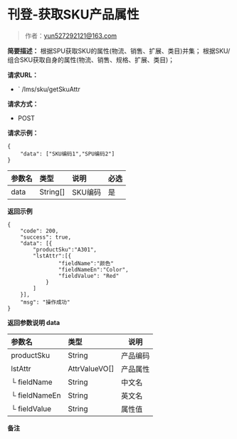 # 刊登-获取SKU产品属性

> 作者：yun527292121@163.com

**简要描述：** 
根据SPU获取SKU的属性(物流、销售、扩展、类目)并集；
根据SKU/组合SKU获取自身的属性(物流、销售、规格、扩展、类目)；


**请求URL：** 
- ` /lms/sku/getSkuAttr
  
**请求方式：**
- POST 

**请求示例：** 
```
{
    "data": ["SKU编码1","SPU编码2"]
}
```

|参数名|类型|说明|必选|
|:----    |:---|:----- |-----   |
|data |String[] |SKU编码|是|

 **返回示例**
``` 
{
    "code": 200,
    "success": true,
    "data": [{
		"productSku":"A301",
		"lstAttr":[{
				"fieldName":"颜色"
				"fieldNameEn":"Color",
                "fieldValue": "Red"
			}
		]
    }],
    "msg": "操作成功"
}
```
 **返回参数说明 data** 

|参数名|类型|说明|
|:-----  |:-----|-----|
|productSku |String   |产品编码|
|lstAttr |AttrValueVO[] | 产品属性 |
|└ fieldName |String |中文名 |
|└ fieldNameEn |String |英文名 |
|└ fieldValue |String |属性值 |

 **备注**